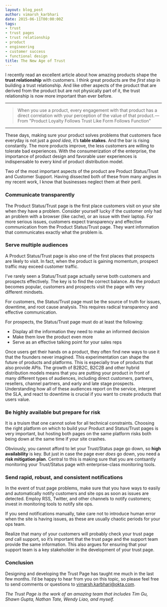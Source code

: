 ```yaml
---
layout: blog_post
author: vimarsh_karbhari
date: 2015-06-11T00:00:00Z
tags:
- trust
- trust pages
- trust relationship
- product
- engineering
- customer success
- functional design
title: The New Age of Trust
---
```


I recently read an excellent article about how amazing products shape the **trust relationship** with customers. I think great products are the _first step_ in building a trust relationship. And like other aspects of the product that are derived from the product but are not physically part of it, the trust relationship is now more important than ever before.

* * *

> When you use a product, every engagement with that product has a direct correlation with your perception of the value of that product. — From "Product Loyalty Follows Trust Like Form Follows Function"

* * *

These days, making sure your product solves problems that customers face everyday is not just a _good idea_, it’s **table stakes**. And the bar is rising constantly. The more products improve, the less customers are willing to tolerate bad experiences. With the consumerization of the enterprise, the importance of product design and favorable user experiences is indispensable to every kind of product distribution model. 

Two of the most important aspects of the product are Product Status/Trust and Customer Support. Having dissected both of these from many angles in my recent work, I know that businesses neglect them at their peril. 

### Communicate transparently


The Product Status/Trust page is the first place customers visit on your site when they have a problem. Consider yourself lucky if the customer only had an problem with a browser (like cache), or an issue with their laptop. For more serious issues, customers expect transparency and effective communication from the Product Status/Trust page. They want information that communicates exactly what the problem is. 


### Serve multiple audiences
A Product Status/Trust page is also one of the first places that prospects are likely to visit. In fact, when the product is gaining momentum, prospect traffic may exceed customer traffic. 

I’ve rarely seen a Status/Trust page actually serve both customers and prospects effectively. The key is to find the correct balance. As the product becomes popular, customers and prospects visit the page with very different mindsets. 

For customers, the Status/Trust page must be the source of truth for issues, downtime, and root cause analysis. This requires radical transparency and effective communication. 

For prospects, the Status/Trust page must do at least the following:

* Display all the information they need to make an informed decision 
* Make them love the product even more
* Serve as an effective talking point for your sales reps
 
Once users get their hands on a product, they often find new ways to use it that the founders never imagined. This experimentation can shape the future of products and platforms. This is especially true of products that also provide APIs. The growth of B2B2C, B2C2B and other hybrid distribution models means that you are putting your product in front of many different types of audiences, including direct customers, partners, resellers, channel partners, and early and late stage prospects. Understanding how all of these audiences report on the service, interpret the SLA, and react to downtime is crucial if you want to create products that users value.

### Be highly available but prepare for risk 

It is a truism that one cannot solve for all technical constraints. Choosing the right platform on which to build your Product and Status/Trust pages is very important, but hosting both pages on the same platform risks both being down at the same time if your site crashes. 

Obviously, you cannot afford to let your Trust/Status page go down, so **high availability** is key. But just in case the page ever _does_ go down, you need a **risk mitigation plan**. Central to this is making sure that you are contsantly monitoring your Trust/Status page with enterprise-class monitoring tools. 

### Send rapid, robust, and consistent notifications
In the event of trust page problems, make sure that you have ways to easily and automatically notify customers and site ops as soon as issues are detected. Employ RSS, Twitter, and other channels to notify customers; invest in monitoring tools to notify site ops.

If you send notifications manually, take care not to introduce human error when the site is having issues, as these are usually chaotic periods for your ops team. 

Realize that many of your customers will probably check your trust page _and_ call support, so it’s important that the trust page and the support team provide the same information. This also argues for ensuring that your support team is a key stakeholder in the development of your trust page. 

### Conclusion

Designing and developing the Trust Page has taught me much in the last few months. I’d be happy to hear from you on this topic, so please feel free to send comments or questions to <vimarsh.karbhari@okta.com>.

_The Trust Page is the work of an amazing team that includes Tim Gu, Shawn Gupta, Nathan Tate, Wendy Liao, and myself._
